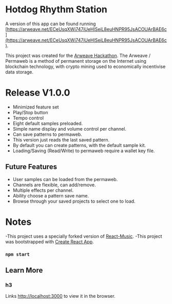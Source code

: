 # Hotdog Rhythm Station

A version of this app can be found running [https://arweave.net/ECeUsqXWi747iUeHlSeiL8euHNPR95JsACOUArBAE6c](https://arweave.net/ECeUsqXWi747iUeHlSeiL8euHNPR95JsACOUArBAE6c).

This project was created for the [Arweave Hackathon](https://gitcoin.co/issue/ArweaveTeam/Bounties/1/2929). The Arweave / Permaweb is a method of permanent storage on the Internet using blockchain technology, with crypto mining used to economically incentivise data storage.

# Release V1.0.0
- Minimized feature set
- Play/Stop button
- Tempo control
- Eight default samples preloaded.
- Simple name display and volume control per channel.
- Can save patterns to permaweb.
- This version just reads the last saved pattern.
- By default you can create patterns, with the default sample kit.
- Loading/Saving (Read/Write) to permaweb require a wallet key file.

## Future Features
- User samples can be loaded from the permaweb.
- Channels are flexible, can add/remove.
- Multiple effects per channel.
- Ability choose a pattern save name.
- Browse through your saved projects to select one to load.



# Notes

-This project uses a specially forked version of [React-Music](https://github.com/mcmonkeys1/react-music).
-This project was bootstrapped with [Create React App](https://github.com/facebook/create-react-app).






### `npm start`




## Learn More
### h3
Links [http://localhost:3000](http://localhost:3000) to view it in the browser.

